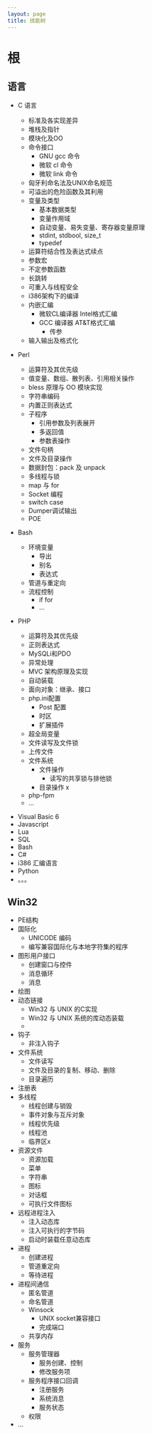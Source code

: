 ```yaml
---
layout: page
title: 技能树
---
```


# 根

## 语言
* C 语言
	* 标准及各实现差异
	* 堆栈及指针
   * 模块化及OO
	* 命令接口
		* GNU gcc 命令
		* 微软 cl 命令
		* 微软 link 命令
	* 匈牙利命名法及UNIX命名规范
	* 可溢出的危险函数及其利用
	* 变量及类型
		* 基本数据类型
		* 变量作用域
		* 自动变量、易失变量、寄存器变量原理
		* stdint, stdbool, size_t
		* typedef
	* 运算符结合性及表达式续点
	* 参数宏
	* 不定参数函数
	* 长跳转
	* 可重入与线程安全
	* i386架构下的编译
	* 内嵌汇编
		* 微软CL编译器 Intel格式汇编
		* GCC 编译器 AT&T格式汇编
			* 传参
	* 输入输出及格式化

* Perl
	* 运算符及其优先级
	* 值变量、数组、散列表、引用相关操作
	* bless 原理与 OO 模块实现
	* 字符串编码
	* 内置正则表达式
	* 子程序
		* 引用参数及列表展开
		* 多返回值
		* 参数表操作
	* 文件句柄
	* 文件及目录操作
	* 数据封包：pack 及 unpack
	* 多线程与锁
	* map 与 for
	* Socket 编程
	* switch case
	* Dumper调试输出
	* POE

* Bash
	* 环境变量
		* 导出
		* 别名
		* 表达式
	* 管道与重定向
	* 流程控制
		* if for 
		* ...


* PHP
	* 运算符及其优先级
	* 正则表达式
	* MySQLi和PDO
	* 异常处理
	* MVC 架构原理及实现
	* 自动装载
	* 面向对象：继承、接口
	* php.ini配置
		* Post 配置
		* 时区
		* 扩展插件
	* 超全局变量
	* 文件读写及文件锁
	* 上传文件
	* 文件系统
		* 文件操作
			* 读写的共享锁与排他锁
		* 目录操作 x
	* php-fpm
	* ...

- Visual Basic 6
- Javascript
- Lua
- SQL
- Bash
- C#
- i386 汇编语言
- Python
- 。。。
## Win32
* PE结构
* 国际化
	* UNICODE 编码
	* 编写兼容国际化与本地字符集的程序
* 图形用户接口
	* 创建窗口与控件
	* 消息循环
	* 消息
* 绘图
* 动态链接
	* Win32 与 UNIX 的C实现
	* Win32 与 UNIX 系统的库动态装载
	* 
* 钩子
	* 非注入钩子
* 文件系统
	* 文件读写
	* 文件及目录的复制、移动、删除
	* 目录遍历
* 注册表
* 多线程
	* 线程创建与销毁
	* 事件对象与互斥对象
	* 线程优先级
	* 线程池
	* 临界区x
* 资源文件
	* 资源加载
	* 菜单
	* 字符串
	* 图标
	* 对话框
	* 可执行文件图标
* 远程进程注入
	* 注入动态库
	* 注入可执行的字节码
	* 启动时装载任意动态库
* 进程
	* 创建进程
	* 管道重定向
	* 等待进程
* 进程间通信
	* 匿名管道
	* 命名管道
	* Winsock
		* UNIX socket兼容接口
		* 完成端口
	* 共享内存
* 服务
	* 服务管理器
		* 服务创建、控制
		* 修改服务项
	* 服务程序接口回调
		* 注册服务
		* 系统消息
		* 服务状态
	* 权限
* ...
